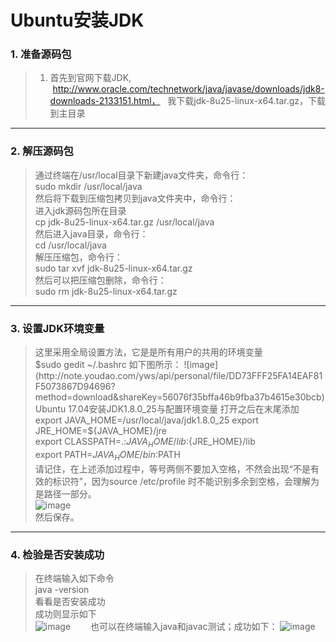 # Ubuntu安装JDK
### 1. 准备源码包
> 1. 首先到官网下载JDK,  
  http://www.oracle.com/technetwork/java/javase/downloads/jdk8-downloads-2133151.html，  
我下载jdk-8u25-linux-x64.tar.gz，下载到主目录  
---
### 2. 解压源码包  
> 通过终端在/usr/local目录下新建java文件夹，命令行：  
sudo mkdir /usr/local/java  
然后将下载到压缩包拷贝到java文件夹中，命令行：  
进入jdk源码包所在目录  
cp jdk-8u25-linux-x64.tar.gz /usr/local/java  
然后进入java目录，命令行：  
cd /usr/local/java  
解压压缩包，命令行：  
sudo tar xvf jdk-8u25-linux-x64.tar.gz  
然后可以把压缩包删除，命令行：  
sudo rm jdk-8u25-linux-x64.tar.gz  

---
### 3. 设置JDK环境变量  
> 这里采用全局设置方法，它是是所有用户的共用的环境变量  
$sudo gedit ~/.bashrc  
如下图所示：  
![image](http://note.youdao.com/yws/api/personal/file/DD73FFF25FA14EAF81F5073867D94696?method=download&shareKey=56076f35bffa46b9fba37b4615e30bcb)  
Ubuntu 17.04安装JDK1.8.0_25与配置环境变量   
打开之后在末尾添加  
export JAVA_HOME=/usr/local/java/jdk1.8.0_25    
export JRE_HOME=${JAVA_HOME}/jre   
export CLASSPATH=.:${JAVA_HOME}/lib:${JRE_HOME}/lib    
export PATH=${JAVA_HOME}/bin:$PATH  
请记住，在上述添加过程中，等号两侧不要加入空格，不然会出现“不是有效的标识符”，因为source /etc/profile 时不能识别多余到空格，会理解为是路径一部分。  
![image](http://note.youdao.com/yws/api/personal/file/D92034A8F7E74A62AABD2C235F49B1F5?method=download&shareKey=56076f35bffa46b9fba37b4615e30bcb)  
然后保存。 
---
### 4. 检验是否安装成功  
> 在终端输入如下命令  
java -version  
看看是否安装成功  
成功则显示如下    
![image](http://note.youdao.com/yws/api/personal/file/122647549B1941E4B2D6C0D58D241B9A?method=download&shareKey=56076f35bffa46b9fba37b4615e30bcb)　　
也可以在终端输入java和javac测试；成功如下：
![image](http://note.youdao.com/favicon.ico)

